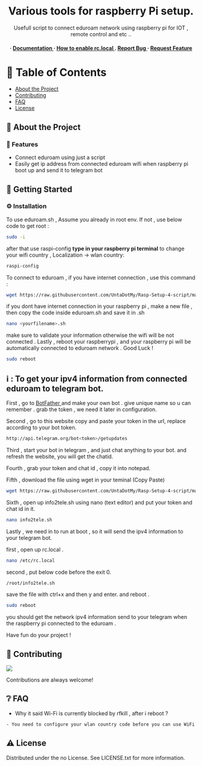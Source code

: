 <div align='center'>

<h1>Various tools for raspberry Pi setup.</h1>
<p>Usefull script to connect eduroam network using raspberry pi for IOT , remote control and etc ..</p>

<h4> <span> · </span> <a href="https://github.com/UntaDotMy/Rasp-Setup-4-script/blob/master/README.md"> Documentation </a> <span> · </span> <a href="https://github.com/UntaDotMy/Rasp-Setup-4-script/blob/main/rc-local-setup.md"> How to enable rc.local </a> <span> . </span> <a href="https://github.com/UntaDotMy/Rasp-Setup-4-script/issues"> Report Bug </a> <span> · </span> <a href="https://github.com/UntaDotMy/Rasp-Setup-4-script/issues"> Request Feature </a> </h4>


</div>

# :notebook_with_decorative_cover: Table of Contents

- [About the Project](#star2-about-the-project)
- [Contributing](#wave-contributing)
- [FAQ](#grey_question-faq)
- [License](#warning-license)


## :star2: About the Project

### :dart: Features
- Connect eduroam using just a script
- Easily get ip address from connected eduroam wifi when raspberry pi boot up and send it to telegram bot


## :toolbox: Getting Started

### :gear: Installation

To use eduroam.sh , Assume you already in root env. If not , use below code to get root :
```bash
sudo -i
```
after that use raspi-config **type in your raspberry pi terminal** to change your wifi country , Localization -> wlan country:
```bash
raspi-config
```
To connect to eduroam , if you have internet connection , use this command :
```bash
wget https://raw.githubusercontent.com/UntaDotMy/Rasp-Setup-4-script/main/eduroam.sh && chmod +x eduroam.sh && ./eduroam.sh
```
if you dont have internet connection in your raspberry pi , make a new file , then copy the code inside eduroam.sh and save it in <anything>.sh
```bash
nano <yourfilename>.sh
```
make sure to validate your information otherwise the wifi will be not connected .
Lastly , reboot your raspberrypi , and your raspberry pi will be automatically connected to eduroam network . Good Luck !
```bash
sudo reboot
```

## ℹ️ : To get your ipv4 information from connected eduroam to telegram bot.

First , go to <a href="https://telegram.me/BotFather"> BotFather </a> and make your own bot . give unique name so u can remember . grab the token , we need it later in configuration.

Second , go to this website copy and paste your token in the url, replace <token> according to your bot token.
```bash
http://api.telegram.org/bot<token>/getupdates
```
Third , start your bot in telegram , and just chat anything to your bot. and refresh the website, you will get the chatid.

Fourth , grab your token and chat id , copy it into notepad.

Fifth , download the file using wget in your teminal (Copy Paste)
```bash
wget https://raw.githubusercontent.com/UntaDotMy/Rasp-Setup-4-script/main/info2tele.sh && chmod +x info2tele.sh
```
Sixth , open up info2tele.sh using nano (text editor) and put your token and chat id in it.
```bash
nano info2tele.sh
```

Lastly , we need in to run at boot , so it will send the ipv4 information to your telegram bot.

first , open up rc.local .
```bash
nano /etc/rc.local
```
second , put below code before the exit 0.
```bash
/root/info2tele.sh
```
save the file with ctrl+x and then y and enter. and reboot .
```bash
sudo reboot 
```

you should get the network ipv4 information send to your telegram when the raspberry pi connected to the eduroam . 

Have fun do your project !


## :wave: Contributing

<a href="https://github.com/UntaDotMy/Rasp-Setup-4-script/graphs/contributors"> <img src="https://contrib.rocks/image?repo=Louis3797/awesome-readme-template" /> </a>

Contributions are always welcome!


## :grey_question: FAQ

- Why it said Wi-Fi is currently blocked by rfkill , after i reboot ?
```bash
- You need to configure your wlan country code before you can use WiFi . Follow second step above .
```

## :warning: License

Distributed under the no License. See LICENSE.txt for more information.
